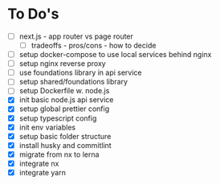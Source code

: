 # To Do's

- [ ] next.js - app router vs page router
  - [ ] tradeoffs - pros/cons - how to decide
- [ ] setup docker-compose to use local services behind nginx
- [ ] setup nginx reverse proxy
- [ ] use foundations library in api service
- [ ] setup shared/foundations library
- [ ] setup Dockerfile w. node.js
- [x] init basic node.js api service
- [x] setup global prettier config
- [x] setup typescript config
- [x] init env variables
- [x] setup basic folder structure
- [x] install husky and commitlint
- [x] migrate from nx to lerna
- [x] integrate nx
- [x] integrate yarn
